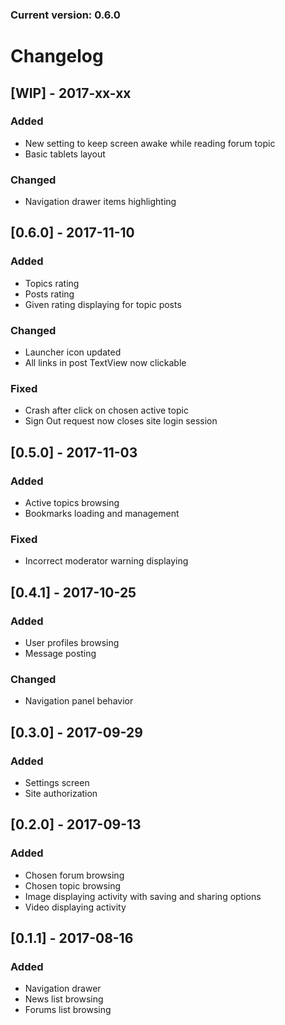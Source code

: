 ### Current version: 0.6.0

# Changelog

## [WIP] - 2017-xx-xx
### Added
- New setting to keep screen awake while reading forum topic
- Basic tablets layout

### Changed
- Navigation drawer items highlighting

## [0.6.0] - 2017-11-10
### Added
- Topics rating
- Posts rating
- Given rating displaying for topic posts

### Changed
- Launcher icon updated
- All links in post TextView now clickable

### Fixed
- Crash after click on chosen active topic
- Sign Out request now closes site login session

## [0.5.0] - 2017-11-03
### Added
- Active topics browsing
- Bookmarks loading and management

### Fixed
- Incorrect moderator warning displaying


## [0.4.1] - 2017-10-25
### Added
- User profiles browsing
- Message posting

### Changed
- Navigation panel behavior

## [0.3.0] - 2017-09-29
### Added
- Settings screen
- Site authorization

## [0.2.0] - 2017-09-13
### Added
- Chosen forum browsing
- Chosen topic browsing
- Image displaying activity with saving and sharing options
- Video displaying activity


## [0.1.1] - 2017-08-16
### Added
- Navigation drawer
- News list browsing
- Forums list browsing
